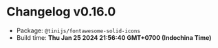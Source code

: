 # Changelog v0.16.0

- Package: `@tinijs/fontawesome-solid-icons`
- Build time: **Thu Jan 25 2024 21:56:40 GMT+0700 (Indochina Time)**

